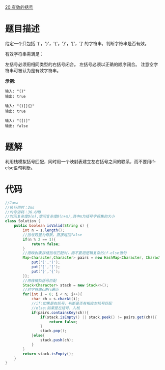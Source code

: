 [20.有效的括号](https://leetcode-cn.com/problems/valid-parentheses/)

# 题目描述

给定一个只包括 '('，')'，'{'，'}'，'['，']' 的字符串，判断字符串是否有效。

有效字符串需满足：

左括号必须用相同类型的右括号闭合。
左括号必须以正确的顺序闭合。
注意空字符串可被认为是有效字符串。

**示例:**

```
输入: "()"
输出: true

输入: "()[]{}"
输出: true

输入: "([)]"
输出: false
```

# 题解

利用栈模拟括号匹配，同时用一个映射表建立左右括号之间的联系，而不要用if-else语句判断。

# 代码

```java
//Java
//执行用时：2ms
//内存消耗：36.6MB
//时间复杂度O(n),空间复杂度0(n+m),其中m为括号字符集的大小
class Solution {
    public boolean isValid(String s) {
        int n = s.length();
        //括号数量为奇数，直接返回false
        if(n % 2 == 1){
            return false;
        }
        //用映射表存储括号匹配对，而不要用逻辑复杂的if-else语句
        Map<Character,Character> pairs = new HashMap<Character, Character>(){{
            put(')','(');
            put(']','[');
            put('}','{');
        }};
        //用栈模拟括号匹配
        Stack<Character> stack = new Stack<>();
        //对字符串s进行遍历
        for(int i = 0; i < n; i++){
            char ch = s.charAt(i);
            //if:如果是右括号，判断是否有相应左括号匹配
            //else:如果是左括号，入栈
            if(pairs.containsKey(ch)){
                if(stack.isEmpty() || stack.peek() != pairs.get(ch)){
                    return false;
                }
                stack.pop();
            }else{
                stack.push(ch);
            }
        }
        return stack.isEmpty();
    }
}
```

